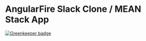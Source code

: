 # AngularFire Slack Clone / MEAN Stack App

[![Greenkeeper badge](https://badges.greenkeeper.io/SonyaMoisset/firaslack.svg)](https://greenkeeper.io/)
